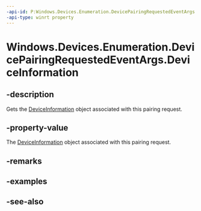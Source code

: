 ----api-id: P:Windows.Devices.Enumeration.DevicePairingRequestedEventArgs.DeviceInformation
-api-type: winrt property
---<!-- Property syntaxpublic Windows.Devices.Enumeration.DeviceInformation DeviceInformation { get; }--># Windows.Devices.Enumeration.DevicePairingRequestedEventArgs.DeviceInformation## -descriptionGets the [DeviceInformation](deviceinformation.md) object associated with this pairing request.## -property-valueThe [DeviceInformation](deviceinformation.md) object associated with this pairing request.## -remarks## -examples## -see-also